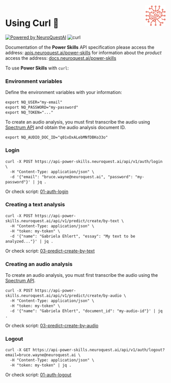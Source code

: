 <img src="https://raw.githubusercontent.com/NeuroQuestAi/neuroquestai.github.io/main/brand/products/power-skills/power-skills-128.png" align="right" width="65" height="65"/>

# Using Curl 🚀

[![Powered by NeuroQuestAI](https://img.shields.io/badge/powered%20by-NeuroQuestAI-orange.svg?style=flat&colorA=E1523D&colorB=007D8A)](
https://neuroquest.ai)
![curl](https://img.shields.io/static/v1.svg?label=curl&message=8.0%20&color=orange)

Documentation of the **Power Skills** API specification please access the address: [apis.neuroquest.ai/power-skills](https://apis.neuroquest.ai/power-skills/) for 
information about the *product* access the address: [docs.neuroquest.ai/power-skills](https://docs.neuroquest.ai/power-skills/)

To use **Power Skills** with `curl`:

### Environment variables

Define the environment variables with your information:

```shell
export NQ_USER="my-email"
export NQ_PASSWORD="my-password"
export NQ_TOKEN="..."
```

To create an audio analysis, you must first transcribe the audio using [Spectrum API](https://github.com/NeuroQuestAi/neuroquest-examples/tree/main/products/spectrum) and 
obtain the audio analysis document ID.

```shell
export NQ_AUDIO_DOC_ID="q01vDxALebMNfDBKo33o"
```

### Login

```shell
curl -X POST https://api-power-skills.neuroquest.ai/api/v1/auth/login \
  -H "Content-Type: application/json" \
  -d '{"email": "bruce.wayne@neuroquest.ai", "password": "my-password"}' | jq .
```

Or check script: [01-auth-login](01-auth-login)

### Creating a text analysis

```shell
curl -X POST https://api-power-skills.neuroquest.ai/api/v1/predict/create/by-text \
  -H "Content-Type: application/json" \
  -H "token: my-token" \
  -d '{"name": "Gabriela Ehlert", "essay": "My text to be analyzed..."}' | jq .
```

Or check script: [03-predict-create-by-text](03-predict-create-by-text)

### Creating an audio analysis

To create an audio analysis, you must first transcribe the audio using the [Spectrum API](https://github.com/NeuroQuestAi/neuroquest-examples/tree/main/products/spectrum).

```shell
curl -X POST https://api-power-skills.neuroquest.ai/api/v1/predict/create/by-audio \
  -H "Content-Type: application/json" \
  -H "token: my-token" \
  -d '{"name": "Gabriela Ehlert", "document_id": "my-audio-id"}' | jq .
```

Or check script: [03-predict-create-by-audio](03-predict-create-by-audio)

### Logout

```shell
curl -X GET https://api-power-skills.neuroquest.ai/api/v1/auth/logout?email=bruce.wayne@neuroquest.ai \
  -H "Content-Type: application/json" \
  -H "token: my-token" | jq .
```

Or check script: [01-auth-logout](01-auth-logout)
